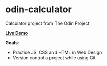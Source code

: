 # odin-calculator

Calculator project from The Odin Project

**<a href="https://arthursl12.github.io/odin-calculator" target="_blank">Live Demo</a>**

**Goals**: 
* Practice JS, CSS and HTML in Web Design
* Version control a project while using Git

